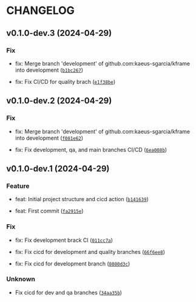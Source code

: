 # CHANGELOG



## v0.1.0-dev.3 (2024-04-29)

### Fix

* fix: Merge branch &#39;development&#39; of github.com:kaeus-sgarcia/kframe into development ([`b1bc267`](https://github.com/kaeus-sgarcia/kframe/commit/b1bc267397fb7d1db881b72a1871c263f76a2db2))

* fix: Fix CI/CD for quality brach ([`e1f38be`](https://github.com/kaeus-sgarcia/kframe/commit/e1f38be61726b911b7bce4de8b5771e2f70faf73))


## v0.1.0-dev.2 (2024-04-29)

### Fix

* fix: Merge branch &#39;development&#39; of github.com:kaeus-sgarcia/kframe into development ([`f081e62`](https://github.com/kaeus-sgarcia/kframe/commit/f081e624fc19536235ab6688303e503da660aa65))

* fix: Fix development, qa, and main branches CI/CD ([`6ea008b`](https://github.com/kaeus-sgarcia/kframe/commit/6ea008b06782bb10ff706f01d87603711813fa73))


## v0.1.0-dev.1 (2024-04-29)

### Feature

* feat: Initial project structure and cicd action ([`b141639`](https://github.com/kaeus-sgarcia/kframe/commit/b141639b901d8b79c23fbdb7880dce423cfe013f))

* feat: First commit ([`fa2915e`](https://github.com/kaeus-sgarcia/kframe/commit/fa2915e22b2c9acc6cf81d7a1408f4306313d671))

### Fix

* fix: Fix development brack CI ([`011cc7a`](https://github.com/kaeus-sgarcia/kframe/commit/011cc7a23bca7c62f8dd6877d9b988aa02c9646e))

* fix: Fix cicd for development and quality branches ([`66f6ee8`](https://github.com/kaeus-sgarcia/kframe/commit/66f6ee88b8a6c7e8f980b01d72b7bc8c1a982f4f))

* fix: Fix cicd for development branch ([`8080d3c`](https://github.com/kaeus-sgarcia/kframe/commit/8080d3c6acefe0d2e7efc8f8c5c7ac1b2b9a1711))

### Unknown

* Fix cicd for dev and qa branches ([`34aa35b`](https://github.com/kaeus-sgarcia/kframe/commit/34aa35bb7485adaafee08ee7ac1c47a8d45c2d20))
